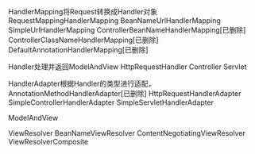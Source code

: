 HandlerMapping将Request转换成Handler对象
RequestMappingHandlerMapping
BeanNameUrlHandlerMapping
SimpleUrlHandlerMapping
ControllerBeanNameHandlerMapping[已删除]
ControllerClassNameHandlerMapping[已删除]
DefaultAnnotationHandlerMapping[已删除]

Handler处理并返回ModelAndView
HttpRequestHandler
Controller
Servlet

HandlerAdapter根据Handler的类型进行适配，
AnnotationMethodHandlerAdapter[已删除]
HttpRequestHandlerAdapter
SimpleControllerHandlerAdapter
SimpleServletHandlerAdapter

ModelAndView

ViewResolver
BeanNameViewResolver
ContentNegotiatingViewResolver
ViewResolverComposite